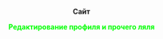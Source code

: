<p style="text-align: center;"><strong>Сайт</strong></p>
<p style="text-align: center;"><span style="text-align: center; color: #00ff00;"><strong>Редактирование профиля и прочего ляля</strong></span></p>
